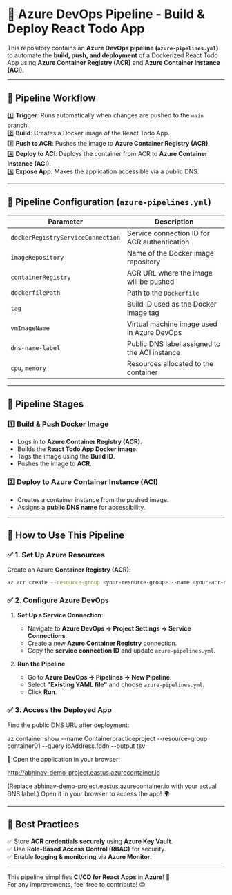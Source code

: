 # 🚀 **Azure DevOps Pipeline - Build & Deploy React Todo App**  

This repository contains an **Azure DevOps pipeline (`azure-pipelines.yml`)** to automate the **build, push, and deployment** of a Dockerized React Todo App using **Azure Container Registry (ACR)** and **Azure Container Instance (ACI)**.  

---

## 📌 **Pipeline Workflow**  

1️⃣ **Trigger**: Runs automatically when changes are pushed to the `main` branch.  
2️⃣ **Build**: Creates a Docker image of the React Todo App.  
3️⃣ **Push to ACR**: Pushes the image to **Azure Container Registry (ACR)**.  
4️⃣ **Deploy to ACI**: Deploys the container from ACR to **Azure Container Instance (ACI)**.  
5️⃣ **Expose App**: Makes the application accessible via a public DNS.  

---

## 🔧 **Pipeline Configuration (`azure-pipelines.yml`)**  

| Parameter                     | Description |
|--------------------------------|------------|
| `dockerRegistryServiceConnection` | Service connection ID for ACR authentication |
| `imageRepository`              | Name of the Docker image repository |
| `containerRegistry`            | ACR URL where the image will be pushed |
| `dockerfilePath`               | Path to the `Dockerfile` |
| `tag`                          | Build ID used as the Docker image tag |
| `vmImageName`                  | Virtual machine image used in Azure DevOps |
| `dns-name-label`               | Public DNS label assigned to the ACI instance |
| `cpu`, `memory`                | Resources allocated to the container |

---

## 📂 **Pipeline Stages**  

### 1️⃣ **Build & Push Docker Image**  
- Logs in to **Azure Container Registry (ACR)**.  
- Builds the **React Todo App Docker image**.  
- Tags the image using the **Build ID**.  
- Pushes the image to **ACR**.  

### 2️⃣ **Deploy to Azure Container Instance (ACI)**  
- Creates a container instance from the pushed image.  
- Assigns a **public DNS name** for accessibility.  

---

## 🚀 **How to Use This Pipeline**  

### ✅ **1. Set Up Azure Resources**  
Create an Azure **Container Registry (ACR)**:  
```bash
az acr create --resource-group <your-resource-group> --name <your-acr-name> --sku Basic
```

### ✅ **2. Configure Azure DevOps**  
1. **Set Up a Service Connection**:  
   - Navigate to **Azure DevOps → Project Settings → Service Connections**.  
   - Create a new **Azure Container Registry** connection.  
   - Copy the **service connection ID** and update `azure-pipelines.yml`.  

2. **Run the Pipeline**:  
   - Go to **Azure DevOps → Pipelines → New Pipeline**.  
   - Select **"Existing YAML file"** and choose `azure-pipelines.yml`.  
   - Click **Run**.  

### ✅ 3. Access the Deployed App

Find the public DNS URL after deployment:

az container show --name Containerpracticeproject --resource-group container01 --query ipAddress.fqdn --output tsv

🔗 Open the application in your browser:

http://abhinav-demo-project.eastus.azurecontainer.io

(Replace abhinav-demo-project.eastus.azurecontainer.io with your actual DNS label.)
Open it in your browser to access the app! 🌍  

---



## 📌 **Best Practices**  
✅ Store **ACR credentials securely** using **Azure Key Vault**.  
✅ Use **Role-Based Access Control (RBAC)** for security.  
✅ Enable **logging & monitoring** via **Azure Monitor**.  

---

This pipeline simplifies **CI/CD for React Apps** in **Azure**! 🚀  
For any improvements, feel free to contribute! 😊